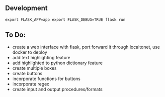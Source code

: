 ## Development

`
export FLASK_APP=app
export FLASK_DEBUG=TRUE
flask run
`


## To Do:

- create a web interface with flask, port forward it through localtonet, use docker to deploy
- add text highlighting feature
- add highlighted to python dictionary feature
- create multiple boxes
- create buttons
- incorporate functions for buttons
- incorporate regex
- create input and output procedures/formats
